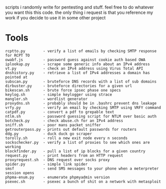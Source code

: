 scripts i randomly write for pentesting and stuff. feel free to do whatever you want this this code. the only thing i request is that you reference my work if you decide to use it in some other project
# Tools
    rcptto.py        - verify a list of emails by checking SMTP response for RCPT TO
    owabf.js         - password guess against cookie auth based OWA
    iplookup.py      - scrape some generic info about an IPv4 address
    vt.py            - check an IPv4 address using Virus Total API
    dnshistory.py    - retrieve a list of IPv4 addresses a domain has pointed at
    subscan.py       - bruteforce DNS records with a list of sub domains
    dirbuster.py     - bruteforce directories for a given url
    bikescan.sh      - brute force ipsec phase one specs
    keylog.sh        - simple keylogger using strace
    mangler.sh       - wordlist generator
    proxydns.sh      - probably should be in .bashrc prevent dns leakage
    vrfy.py          - verify an email by checking SMTP using VRFY command
    catpdf.py        - convert a pdf to grepable text
    ntlm.sh          - password guessing script for NTLM over basic auth
    botcheck.py      - check abuse.ch for an IPv4 address
    sniff.sh         - poor mans packet sniffer
    getrouterpass.py - prints out default passwords for routers
    ddg.py           - duck duck go scraper
    torolly.sh       - roll a new exit node every n seconds
    sockschecker.py  - verify a list of proxies to see which ones are working
    blockfinder.py   - pull a list of ip blocks for a given country
    request.py       - print headers from an HTTP request
    proxyrequest.sh  - DNS request over socks proxy
    spider.py        - simple link spider
    smsf             - send SMS messages to your phone when a meterpreter session opens
    phpma-enum.py    - enumerate phpmyadmin version
    psexec.sh        - psexec a bunch of shit on a network with metasploit
